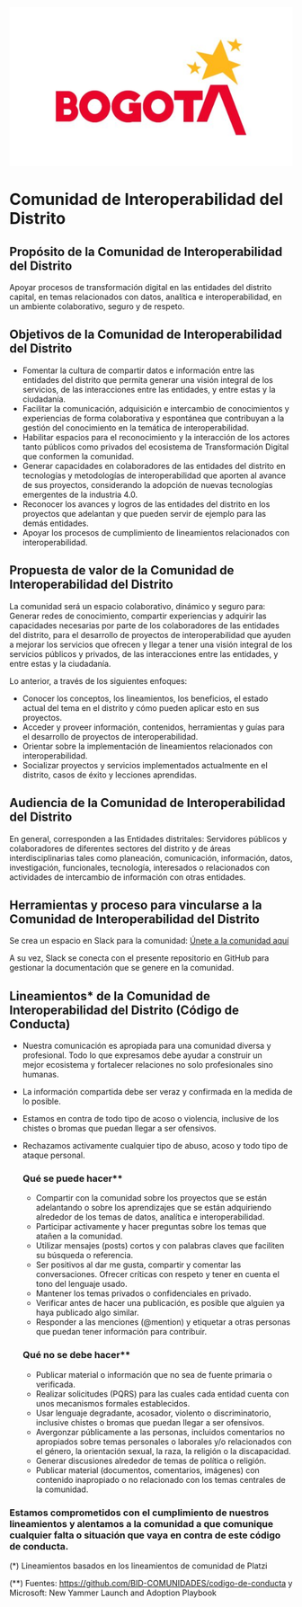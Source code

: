 ![](imagenes/logo-bogota.jpg#center)

# Comunidad de Interoperabilidad del Distrito

## Propósito de la Comunidad de Interoperabilidad del Distrito
Apoyar procesos de transformación digital en las entidades del distrito capital, en temas relacionados con datos, analítica e interoperabilidad, en un ambiente colaborativo, seguro y de respeto.

## Objetivos de la Comunidad de Interoperabilidad del Distrito
- Fomentar la cultura de compartir datos e información entre las entidades del distrito que permita generar una visión integral de los servicios, de las interacciones entre las entidades, y entre estas y la ciudadanía.
- Facilitar la comunicación, adquisición e intercambio de conocimientos y experiencias de forma colaborativa y espontánea que contribuyan a la gestión del conocimiento en la temática de interoperabilidad.
- Habilitar espacios para el reconocimiento y la interacción de los actores tanto públicos como privados del ecosistema de Transformación Digital que conformen la comunidad.
- Generar capacidades en colaboradores de las entidades del distrito en tecnologías y metodologías de interoperabilidad que aporten al avance de sus proyectos, considerando la adopción de nuevas tecnologías emergentes de la industria 4.0.
- Reconocer los avances y logros de las entidades del distrito en los proyectos que adelantan y que pueden servir de ejemplo para las demás entidades.
- Apoyar los procesos de cumplimiento de lineamientos relacionados con interoperabilidad.

## Propuesta de valor de la Comunidad de Interoperabilidad del Distrito
La comunidad será un espacio colaborativo, dinámico y seguro para: Generar redes de conocimiento, compartir experiencias y adquirir las capacidades necesarias por parte de los colaboradores de las entidades del distrito, para el desarrollo de proyectos de interoperabilidad que ayuden a mejorar los servicios que ofrecen y llegar a tener una visión integral de los servicios públicos y privados, de las interacciones entre las entidades, y entre estas y la ciudadanía.

Lo anterior, a través de los siguientes enfoques:

- Conocer los conceptos, los lineamientos, los beneficios, el estado actual del tema en el distrito y cómo pueden aplicar esto en sus proyectos.
- Acceder y proveer información, contenidos, herramientas y guías para el desarrollo de proyectos de interoperabilidad.
- Orientar sobre la implementación de lineamientos relacionados con interoperabilidad.
- Socializar proyectos y servicios implementados actualmente en el distrito, casos de éxito y lecciones aprendidas.

## Audiencia de la Comunidad de Interoperabilidad del Distrito
En general, corresponden a las Entidades distritales: Servidores públicos y colaboradores de diferentes sectores del distrito y de áreas interdisciplinarias tales como planeación, comunicación, información, datos, investigación, funcionales, tecnología, interesados o relacionados con actividades de intercambio de información con otras entidades. 

## Herramientas y proceso para vincularse a la Comunidad de Interoperabilidad del Distrito 
Se crea un espacio en Slack para la comunidad: [Únete a la comunidad aquí](https://join.slack.com/t/comunidaddeanaltica/shared_invite/zt-184wrvjno-reoqs~pCw0HTn5BLaPmM5Q)

A su vez, Slack se conecta con el presente repositorio en GitHub para gestionar la documentación que se genere en la comunidad.

## Lineamientos* de la Comunidad de Interoperabilidad del Distrito (Código de Conducta)
- Nuestra comunicación es apropiada para una comunidad diversa y profesional. Todo lo que expresamos debe ayudar a construir un mejor ecosistema y fortalecer relaciones no solo profesionales sino humanas.
- La información compartida debe ser veraz y confirmada en la medida de lo posible.
- Estamos en contra de todo tipo de acoso o violencia, inclusive de los chistes o bromas que puedan llegar a ser ofensivos. 
- Rechazamos activamente cualquier tipo de abuso, acoso y todo tipo de ataque personal.

  ### Qué se puede hacer**
  - Compartir con la comunidad sobre los proyectos que se están adelantando o sobre los aprendizajes que se están adquiriendo alrededor de los temas de datos, analítica e interoperabilidad.
  - Participar activamente y hacer preguntas sobre los temas que atañen a la comunidad.  
  - Utilizar mensajes (posts) cortos y con palabras claves que faciliten su búsqueda o referencia.
  - Ser positivos al dar me gusta, compartir y comentar las conversaciones. Ofrecer críticas con respeto y tener en cuenta el tono del lenguaje usado.  
  - Mantener los temas privados o confidenciales en privado. 
  - Verificar antes de hacer una publicación, es posible que alguien ya haya publicado algo similar.
  - Responder a las menciones (@mention) y etiquetar a otras personas que puedan tener información para contribuir.

  ### Qué no se debe hacer**
  - Publicar material o información que no sea de fuente primaria o verificada.
  - Realizar solicitudes (PQRS) para las cuales cada entidad cuenta con unos mecanismos formales establecidos.
  - Usar lenguaje degradante, acosador, violento o discriminatorio, inclusive chistes o bromas que puedan llegar a ser ofensivos.  
  - Avergonzar públicamente a las personas, incluidos comentarios no apropiados sobre temas personales o laborales y/o relacionados con el género, la orientación sexual, la raza, la religión o la discapacidad.
  - Generar discusiones alrededor de temas de política o religión.
  - Publicar material (documentos, comentarios, imágenes) con contenido inapropiado o no relacionado con los temas centrales de la comunidad.

### Estamos comprometidos con el cumplimiento de nuestros lineamientos y alentamos a la comunidad a que comunique cualquier falta o situación que vaya en contra de este código de conducta.


(*) Lineamientos basados en los lineamientos de comunidad de Platzi

(**) Fuentes: https://github.com/BID-COMUNIDADES/codigo-de-conducta y Microsoft: New Yammer Launch and Adoption Playbook
